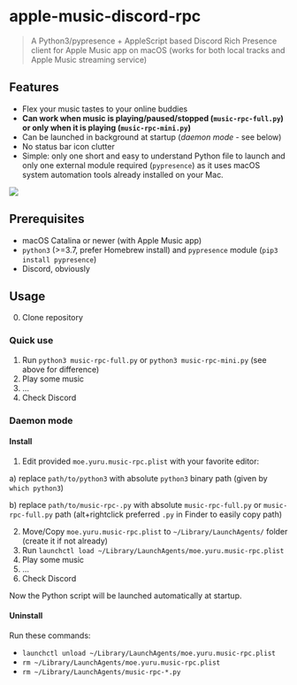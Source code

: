 # apple-music-discord-rpc
> A Python3/pypresence + AppleScript based Discord Rich Presence client for Apple Music app on macOS (works for both local tracks and Apple Music streaming service)

## Features
* Flex your music tastes to your online buddies
* **Can work when music is playing/paused/stopped (`music-rpc-full.py`) or only when it is playing (`music-rpc-mini.py`)**
* Can be launched in background at startup (*daemon mode* - see below)
* No status bar icon clutter
* Simple: only one short and easy to understand Python file to launch and only one external module required (`pypresence`) as it uses macOS system automation tools already installed on your Mac.

![](https://cdn.discordapp.com/attachments/527570331863613440/790922602926833694/Capture_decran_2020-12-22_a_13.43.56.png)

## Prerequisites
* macOS Catalina or newer (with Apple Music app)
* `python3` (>=3.7, prefer Homebrew install) and `pypresence` module (`pip3 install pypresence`)
* Discord, obviously

## Usage
0) Clone repository
### Quick use
1) Run `python3 music-rpc-full.py` or `python3 music-rpc-mini.py` (see above for difference)
2) Play some music
3) ...
4) Check Discord

### Daemon mode
#### Install
1) Edit provided `moe.yuru.music-rpc.plist` with your favorite editor:

a) replace `path/to/python3` with absolute `python3` binary path (given by `which python3`)

b) replace `path/to/music-rpc-.py` with absolute `music-rpc-full.py` or `music-rpc-full.py` path (alt+rightclick preferred `.py` in Finder to easily copy path)

2) Move/Copy `moe.yuru.music-rpc.plist` to `~/Library/LaunchAgents/` folder (create it if not already)
3) Run `launchctl load ~/Library/LaunchAgents/moe.yuru.music-rpc.plist`
4) Play some music
5) ...
6) Check Discord

Now the Python script will be launched automatically at startup.

#### Uninstall
Run these commands:
* `launchctl unload ~/Library/LaunchAgents/moe.yuru.music-rpc.plist`
* `rm ~/Library/LaunchAgents/moe.yuru.music-rpc.plist`
* `rm ~/Library/LaunchAgents/music-rpc-*.py`
